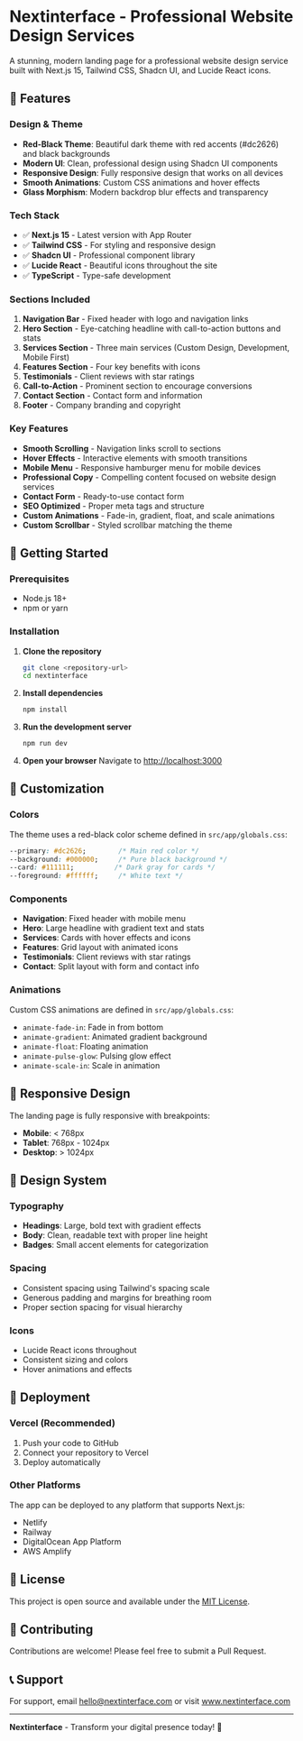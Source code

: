 # Nextinterface - Professional Website Design Services

A stunning, modern landing page for a professional website design service built with Next.js 15, Tailwind CSS, Shadcn UI, and Lucide React icons.

## 🎨 Features

### Design & Theme
- **Red-Black Theme**: Beautiful dark theme with red accents (#dc2626) and black backgrounds
- **Modern UI**: Clean, professional design using Shadcn UI components
- **Responsive Design**: Fully responsive design that works on all devices
- **Smooth Animations**: Custom CSS animations and hover effects
- **Glass Morphism**: Modern backdrop blur effects and transparency

### Tech Stack
- ✅ **Next.js 15** - Latest version with App Router
- ✅ **Tailwind CSS** - For styling and responsive design
- ✅ **Shadcn UI** - Professional component library
- ✅ **Lucide React** - Beautiful icons throughout the site
- ✅ **TypeScript** - Type-safe development

### Sections Included
1. **Navigation Bar** - Fixed header with logo and navigation links
2. **Hero Section** - Eye-catching headline with call-to-action buttons and stats
3. **Services Section** - Three main services (Custom Design, Development, Mobile First)
4. **Features Section** - Four key benefits with icons
5. **Testimonials** - Client reviews with star ratings
6. **Call-to-Action** - Prominent section to encourage conversions
7. **Contact Section** - Contact form and information
8. **Footer** - Company branding and copyright

### Key Features
- **Smooth Scrolling** - Navigation links scroll to sections
- **Hover Effects** - Interactive elements with smooth transitions
- **Mobile Menu** - Responsive hamburger menu for mobile devices
- **Professional Copy** - Compelling content focused on website design services
- **Contact Form** - Ready-to-use contact form
- **SEO Optimized** - Proper meta tags and structure
- **Custom Animations** - Fade-in, gradient, float, and scale animations
- **Custom Scrollbar** - Styled scrollbar matching the theme

## 🚀 Getting Started

### Prerequisites
- Node.js 18+ 
- npm or yarn

### Installation

1. **Clone the repository**
   ```bash
   git clone <repository-url>
   cd nextinterface
   ```

2. **Install dependencies**
   ```bash
   npm install
   ```

3. **Run the development server**
   ```bash
   npm run dev
   ```

4. **Open your browser**
   Navigate to [http://localhost:3000](http://localhost:3000)

## 🎯 Customization

### Colors
The theme uses a red-black color scheme defined in `src/app/globals.css`:

```css
--primary: #dc2626;        /* Main red color */
--background: #000000;     /* Pure black background */
--card: #111111;          /* Dark gray for cards */
--foreground: #ffffff;     /* White text */
```

### Components
- **Navigation**: Fixed header with mobile menu
- **Hero**: Large headline with gradient text and stats
- **Services**: Cards with hover effects and icons
- **Features**: Grid layout with animated icons
- **Testimonials**: Client reviews with star ratings
- **Contact**: Split layout with form and contact info

### Animations
Custom CSS animations are defined in `src/app/globals.css`:
- `animate-fade-in`: Fade in from bottom
- `animate-gradient`: Animated gradient background
- `animate-float`: Floating animation
- `animate-pulse-glow`: Pulsing glow effect
- `animate-scale-in`: Scale in animation

## 📱 Responsive Design

The landing page is fully responsive with breakpoints:
- **Mobile**: < 768px
- **Tablet**: 768px - 1024px
- **Desktop**: > 1024px

## 🎨 Design System

### Typography
- **Headings**: Large, bold text with gradient effects
- **Body**: Clean, readable text with proper line height
- **Badges**: Small accent elements for categorization

### Spacing
- Consistent spacing using Tailwind's spacing scale
- Generous padding and margins for breathing room
- Proper section spacing for visual hierarchy

### Icons
- Lucide React icons throughout
- Consistent sizing and colors
- Hover animations and effects

## 🚀 Deployment

### Vercel (Recommended)
1. Push your code to GitHub
2. Connect your repository to Vercel
3. Deploy automatically

### Other Platforms
The app can be deployed to any platform that supports Next.js:
- Netlify
- Railway
- DigitalOcean App Platform
- AWS Amplify

## 📝 License

This project is open source and available under the [MIT License](LICENSE).

## 🤝 Contributing

Contributions are welcome! Please feel free to submit a Pull Request.

## 📞 Support

For support, email hello@nextinterface.com or visit www.nextinterface.com

---

**Nextinterface** - Transform your digital presence today! 🚀
